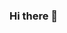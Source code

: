 ### Hi there 👋

<!--
**xChetan-xD/xChetan-xD** is a ✨ _special_ ✨ repository because its `README.md` (this file) appears on your GitHub profile.

Here are some ideas to get you started:

- 🔭 I’m currently working on ...
- 🌱 I’m currently learning ...
- 👯 I’m looking to collaborate on ...
- 🤔 I’m looking for help with ...
- 💬 Ask me about ...
- 📫 How to reach me: ...
- 😄 Pronouns: ...
- ⚡ Fun fact: ...

<h3>🎶 Vibing to</h3>
<a href="https://github.com/tthn0/Spotify-Readme">
  <img src="https://xchetan.vercel.app/api?theme=dark&scan=true&rainbow=true" alt="Current Spotify Song">
</a>
<a href="https://github.com/tthn0/Spotify-Readme">
  <img src="https://spotify-readme-xchetan-xd.vercel.app/api" alt="Current Spotify Song">
</a>
